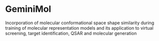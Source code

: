 # GeminiMol
Incorporation of molecular conformational space shape similarity during training of molecular representation models and its application to virtual screening, target identification, QSAR and molecular generation

